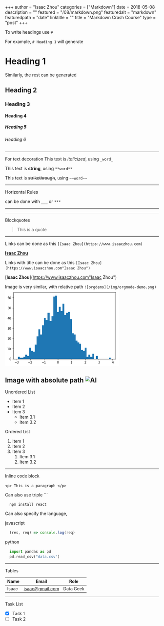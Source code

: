 +++
author = "Isaac Zhou"
categories = ["Markdown"]
date = 2018-05-08
description = ""
featured = "/08/markdown.png"
featuredalt = "markdown"
featuredpath = "date"
linktitle = ""
title = "Markdown Crash Course"
type = "post"
+++

<!-- Headings -->
To write headings use `#`

For example, `# Heading 1` will generate 
# Heading 1

Similarly, the rest can be generated
## Heading 2
### Heading 3
#### Heading 4
##### Heading 5
###### Heading 6
___

For text decoration
This text is _italicized_, using `_word_`

This text is **string**, using `**word**`

This text is ~~strikethrough~~, using `~~word~~`

___

Horizontal Rules

can be done with `___` or `***`
___ 

***

Blockquotes

> This is a quote

___

Links can be done as this `[Isaac Zhou](https://www.isaaczhou.com)`

[**Isaac Zhou**](https://www.isaaczhou.com)

Links with title can be done as this `[Isaac Zhou](https://www.isaaczhou.com"Isaac Zhou")`

[**Isaac Zhou**](https://www.isaaczhou.com"Isaac Zhou")

Image is very similar, with relative path `![orgdemo](/img/orgmode-demo.png)`
![orgdemo](/img/orgmode-demo.png)

Image with absolute path
![AI](https://cdn-images-1.medium.com/max/2000/1*yEyN36NibvtmaKgaLdq7RA.jpeg)
---

Unordered List

* Item 1
* Item 2
* Item 3
  * Item 3.1
  * Item 3.2

Ordered List

1. Item 1
1. Item 2
1. Item 3
   1. Item 3.1
   1. Item 3.2
   
___

Inline code block

`<p> This is a paragraph </p>`

Can also use triple \`\`\`

```
  npm install react
```

Can also specify the language,

javascript
```javascript
  (res, req) => console.log(req)
```

python
```python
  import pandas as pd
  pd.read_csv("data.csv")
```
___

Tables

| Name  | Email           | Role      |
|-------|-----------------|-----------|
| Isaac | isaac@gmail.com | Data Geek |

___

Task List

* [x] Task 1
* [ ] Task 2
